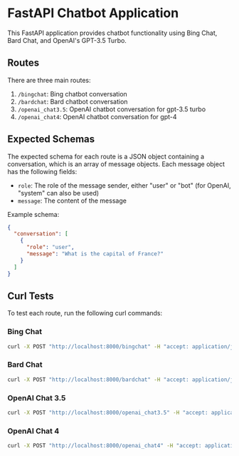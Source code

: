# FastAPI Chatbot Application

This FastAPI application provides chatbot functionality using Bing Chat, Bard Chat, and OpenAI's GPT-3.5 Turbo.

## Routes

There are three main routes:

1. `/bingchat`: Bing chatbot conversation
2. `/bardchat`: Bard chatbot conversation
3. `/openai_chat3.5`: OpenAI chatbot conversation for gpt-3.5 turbo
4. `/openai_chat4`: OpenAI chatbot conversation for gpt-4

## Expected Schemas

The expected schema for each route is a JSON object containing a conversation, which is an array of message objects. Each message object has the following fields:

- `role`: The role of the message sender, either "user" or "bot" (for OpenAI, "system" can also be used)
- `message`: The content of the message

Example schema:

```json
{
  "conversation": [
    {
      "role": "user",
      "message": "What is the capital of France?"
    }
  ]
}
```

## Curl Tests

To test each route, run the following curl commands:

### Bing Chat

```bash
curl -X POST "http://localhost:8000/bingchat" -H "accept: application/json" -H "Content-Type: application/json" -d '{"conversation":[{"role":"user","message":"What is the capital of France?"}]}'
```

### Bard Chat

```bash
curl -X POST "http://localhost:8000/bardchat" -H "accept: application/json" -H "Content-Type: application/json" -d '{"conversation":[{"role":"user","message":"What is the capital of France?"}]}'
```

### OpenAI Chat 3.5

```bash
curl -X POST "http://localhost:8000/openai_chat3.5" -H "accept: application/json" -H "Content-Type: application/json" -d '{"conversation":[{"role":"system","message":"You are a helpful assistant."},{"role":"user","message":"Who won the world series in 2020?"},{"role":"bot","message":"The Los Angeles Dodgers won the World Series in 2020."},{"role":"user","message":"Where was it played?"}]}'
```

### OpenAI Chat 4

```bash
curl -X POST "http://localhost:8000/openai_chat4" -H "accept: application/json" -H "Content-Type: application/json" -d '{"conversation":[{"role":"system","message":"You are a helpful assistant."},{"role":"user","message":"Who won the world series in 2020?"},{"role":"bot","message":"The Los Angeles Dodgers won the World Series in 2020."},{"role":"user","message":"Where was it played?"}]}'
```